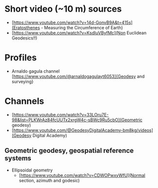 

# Short video (~10 m) sources
- [https://www.youtube.com/watch?v=14d-GonvB9A&t=415s](Eratosthenes - Measuring the Circumference of Earth)
- [https://www.youtube.com/watch?v=KsdIuVByfMc](Non Euclidean Geodesics!!)


# Profiles
- Arnaldo gagula channel [https://www.youtube.com/@arnaldogagulayt6053]{Geodesy and surveying}

# Channels
   - [https://www.youtube.com/watch?v=33LOru7E-98&list=PLKWrAz84fcUUTx2xrgW4c-sBWc9Ru5cbO](Geometric geodesy)
   - [https://www.youtube.com/@GeodesyDigitalAcademy-bm8kg/videos](Geodesy Digital Academy)
   
   
## Geometric geodesy, geospatial reference systems

- Ellipsoidal geometry
   - [https://www.youtube.com/watch?v=CDWOPwxyWfU](Normal section, azimuth and godesic)